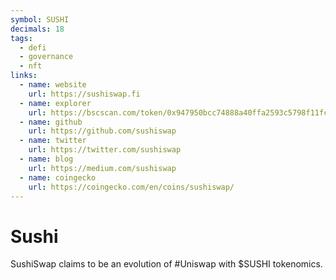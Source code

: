 ```yaml
---
symbol: SUSHI
decimals: 18
tags:
  - defi
  - governance
  - nft
links:
  - name: website
    url: https://sushiswap.fi
  - name: explorer
    url: https://bscscan.com/token/0x947950bcc74888a40ffa2593c5798f11fc9124c4
  - name: github
    url: https://github.com/sushiswap
  - name: twitter
    url: https://twitter.com/sushiswap
  - name: blog
    url: https://medium.com/sushiswap
  - name: coingecko
    url: https://coingecko.com/en/coins/sushiswap/
---
```


# Sushi

SushiSwap claims to be an evolution of #Uniswap with $SUSHI tokenomics.
